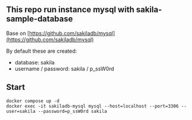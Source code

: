 ## This repo run instance mysql with sakila-sample-database

Base on [https://github.com/sakiladb/mysql](https://github.com/sakiladb/mysql)

By default these are created:

- database: sakila
- username / password: sakila / p_ssW0rd
## Start
```
docker compose up -d
docker exec -it sakiladb-mysql mysql --host=localhost --port=3306 --user=sakila --password=p_ssW0rd sakila
```

